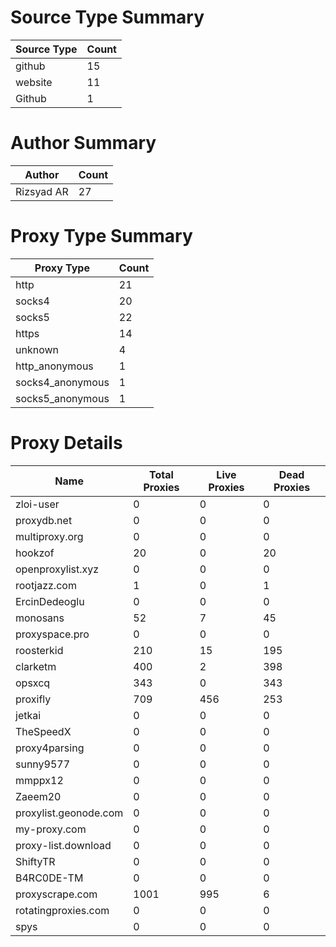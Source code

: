 # Source Type Summary

| Source Type | Count |
|-------------|-------|
| github | 15 |
| website | 11 |
| Github | 1 |


# Author Summary

| Author | Count |
|--------|-------|
| Rizsyad AR | 27 |


# Proxy Type Summary

| Proxy Type | Count |
|------------|-------|
| http | 21 |
| socks4 | 20 |
| socks5 | 22 |
| https | 14 |
| unknown | 4 |
| http_anonymous | 1 |
| socks4_anonymous | 1 |
| socks5_anonymous | 1 |


# Proxy Details

| Name | Total Proxies | Live Proxies | Dead Proxies |
|------|---------------|--------------|---------------|
| zloi-user | 0 | 0 | 0 |
| proxydb.net | 0 | 0 | 0 |
| multiproxy.org | 0 | 0 | 0 |
| hookzof | 20 | 0 | 20 |
| openproxylist.xyz | 0 | 0 | 0 |
| rootjazz.com | 1 | 0 | 1 |
| ErcinDedeoglu | 0 | 0 | 0 |
| monosans | 52 | 7 | 45 |
| proxyspace.pro | 0 | 0 | 0 |
| roosterkid | 210 | 15 | 195 |
| clarketm | 400 | 2 | 398 |
| opsxcq | 343 | 0 | 343 |
| proxifly | 709 | 456 | 253 |
| jetkai | 0 | 0 | 0 |
| TheSpeedX | 0 | 0 | 0 |
| proxy4parsing | 0 | 0 | 0 |
| sunny9577 | 0 | 0 | 0 |
| mmppx12 | 0 | 0 | 0 |
| Zaeem20 | 0 | 0 | 0 |
| proxylist.geonode.com | 0 | 0 | 0 |
| my-proxy.com | 0 | 0 | 0 |
| proxy-list.download | 0 | 0 | 0 |
| ShiftyTR | 0 | 0 | 0 |
| B4RC0DE-TM | 0 | 0 | 0 |
| proxyscrape.com | 1001 | 995 | 6 |
| rotatingproxies.com | 0 | 0 | 0 |
| spys | 0 | 0 | 0 |
